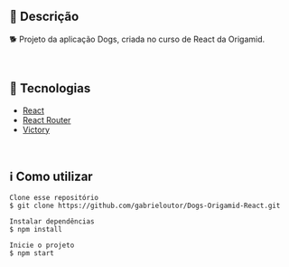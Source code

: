 
<h2>🔖 Descrição</h2>
<p>🐕 Projeto da aplicação Dogs, criada no curso de React da Origamid.</p>


</br>

<h2>🚀 Tecnologias</h2>
<ul>
    <li><a href="https://create-react-app.dev/" target="_blank">React</a></li>
    <li><a href="https://reactrouter.com/" target="_blank">React Router</a></li>
    <li><a href="https://github.com/FormidableLabs/victory" target="_blank">Victory</a></li>
</ul>

<br>

<h2>ℹ️ Como utilizar</h2>

    Clone esse repositório
    $ git clone https://github.com/gabrieloutor/Dogs-Origamid-React.git

    Instalar dependências
    $ npm install

    Inicie o projeto
    $ npm start


<br>
